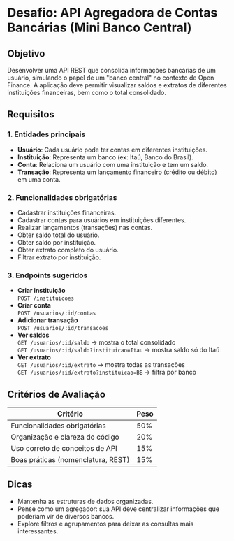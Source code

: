 # Desafio: API Agregadora de Contas Bancárias (Mini Banco Central)

## Objetivo

Desenvolver uma API REST que consolida informações bancárias de um usuário, simulando o papel de um "banco central" no contexto de Open Finance. A aplicação deve permitir visualizar saldos e extratos de diferentes instituições financeiras, bem como o total consolidado.

## Requisitos

### 1. Entidades principais

-   **Usuário**: Cada usuário pode ter contas em diferentes instituições.
-   **Instituição**: Representa um banco (ex: Itaú, Banco do Brasil).
-   **Conta**: Relaciona um usuário com uma instituição e tem um saldo.
-   **Transação**: Representa um lançamento financeiro (crédito ou débito) em uma conta.

### 2. Funcionalidades obrigatórias

-   Cadastrar instituições financeiras.
-   Cadastrar contas para usuários em instituições diferentes.
-   Realizar lançamentos (transações) nas contas.
-   Obter saldo total do usuário.
-   Obter saldo por instituição.
-   Obter extrato completo do usuário.
-   Filtrar extrato por instituição.

### 3. Endpoints sugeridos

-   **Criar instituição**  
     `POST /instituicoes`
-   **Criar conta**  
     `POST /usuarios/:id/contas`
-   **Adicionar transação**  
     `POST /usuarios/:id/transacoes`
-   **Ver saldos**  
     `GET /usuarios/:id/saldo` → mostra o total consolidado  
     `GET /usuarios/:id/saldo?instituicao=Itau` → mostra saldo só do Itaú
-   **Ver extrato**  
     `GET /usuarios/:id/extrato` → mostra todas as transações  
     `GET /usuarios/:id/extrato?instituicao=BB` → filtra por banco

## Critérios de Avaliação

| Critério                           | Peso |
| ---------------------------------- | ---- |
| Funcionalidades obrigatórias       | 50%  |
| Organização e clareza do código    | 20%  |
| Uso correto de conceitos de API    | 15%  |
| Boas práticas (nomenclatura, REST) | 15%  |

## Dicas

-   Mantenha as estruturas de dados organizadas.
-   Pense como um agregador: sua API deve centralizar informações que poderiam vir de diversos bancos.
-   Explore filtros e agrupamentos para deixar as consultas mais interessantes.
